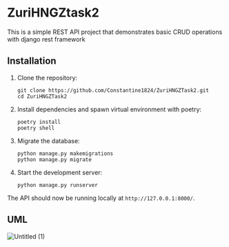 # ZuriHNGZtask2

This is a simple REST API project that demonstrates basic CRUD operations with django rest framework

## Installation

1. Clone the repository:

   ```shell
   git clone https://github.com/Constantine1824/ZuriHNGZTask2.git
   cd ZuriHNGZTask2
   ```

2. Install dependencies and spawn virtual environment with poetry:

   ```shell
   poetry install
   poetry shell 
   ```


3. Migrate the database:

   ```shell
   python manage.py makemigrations
   python manage.py migrate
   ```


4. Start the development server:

   ```shell
   python manage.py runserver
   ```

The API should now be running locally at `http://127.0.0.1:8000/`.

## UML 
![Untitled (1)](https://github.com/Constantine1824/zuriHNGZtask2/assets/95152188/0facb513-e774-4380-8011-54afba1f7251)
